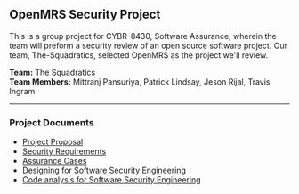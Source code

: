## OpenMRS Security Project

This is a group project for CYBR-8430, Software Assurance, wherein the team will preform a security review of an open source software project.  Our team, The-Squadratics, selected OpenMRS as the project we'll review.

__Team:__ The Squadratics  
__Team Members:__ Mittranj Pansuriya, Patrick Lindsay, Jeson Rijal, Travis Ingram

---

### Project Documents

* [Project Proposal](https://github.com/The-Squadratics/openMRS_security_project/blob/master/Project_proposal.md)
* [Security Requirements](https://github.com/The-Squadratics/openMRS_security_project/blob/master/Requirements.md)
* [Assurance Cases](https://github.com/The-Squadratics/openMRS_security_project/blob/master/Assurance_Cases.md)
* [Designing for Software Security Engineering](https://github.com/The-Squadratics/openMRS_security_project/blob/master/Designing%20for%20SSE.md)
* [Code analysis for Software Security Engineering](https://github.com/The-Squadratics/openMRS_security_project/blob/master/Code_Analysis_for_SSE.md)
